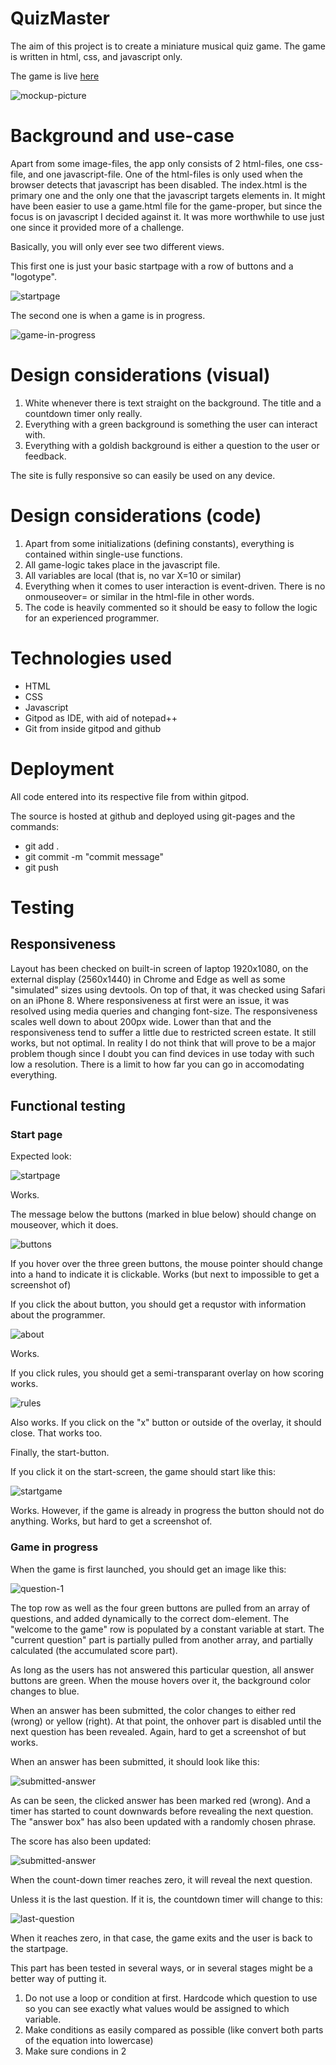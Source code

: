 # QuizMaster

The aim of this project is to create a miniature musical quiz game. The game is written in html, css, and javascript only.

The game is live 
[here](https://jonthorell.github.io/QuizGame/)

![mockup-picture](https://github.com/jonthorell/QuizGame/blob/main/assets/images/readme-files/mockup.PNG?raw=true)

# Background and use-case

Apart from some image-files, the app only consists of 2 html-files, one css-file, and one javascript-file. One of the html-files is only used when the browser detects that javascript has been disabled. The index.html is the primary one and the only one that the javascript targets elements in. It might have been easier to use a game.html file for the game-proper, but since the focus is on javascript I decided against it. It was more worthwhile to use just one since it provided more of a challenge.

Basically, you will only ever see two different views.

This first one is just your basic startpage with a row of buttons and a "logotype".

![startpage](https://github.com/jonthorell/QuizGame/blob/main/assets/images/readme-files/startscreen.PNG?raw=true)

The second one is when a game is in progress.

![game-in-progress](https://github.com/jonthorell/QuizGame/blob/main/assets/images/readme-files/game-in-progress.PNG?raw=true)

# Design considerations (visual)

1. White whenever there is text straight on the background. The title and a countdown timer only really.
2. Everything with a green background is something the user can interact with.
3. Everything with a goldish background is either a question to the user or feedback.

The site is fully responsive so can easily be used on any device. 

# Design considerations (code)

1. Apart from some initializations (defining constants), everything is contained within single-use functions.
2. All game-logic takes place in the javascript file.
3. All variables are local (that is, no var X=10 or similar)
4. Everything when it comes to user interaction is event-driven. There is no onmouseover= or similar in the html-file in other words.
5. The code is heavily commented so it should be easy to follow the logic for an experienced programmer.

# Technologies used

* HTML
* CSS
* Javascript
* Gitpod as IDE, with aid of notepad++
* Git from inside gitpod and github

# Deployment

All code entered into its respective file from within gitpod.

The source is hosted at github and deployed using git-pages and the commands:

* git add .
* git commit -m "commit message"
* git push

# Testing
## Responsiveness
Layout has been checked on built-in screen of laptop 1920x1080, on the external display (2560x1440) in Chrome and Edge as well as some "simulated" sizes using devtools. On top of that, it was checked using Safari on an iPhone 8. Where responsiveness at first were an issue, it was resolved using media queries and changing font-size. The responsiveness
scales well down to about 200px wide. Lower than that and the responsiveness tend to suffer a little due to restricted screen estate. It still works, but not optimal. In reality I do not think that will prove to be a major problem though since I doubt you can find devices in use today with such low a resolution. There is a limit to how far you can go in accomodating everything.

## Functional testing

### Start page

Expected look:

![startpage](https://github.com/jonthorell/QuizGame/blob/main/assets/images/readme-files/startscreen.PNG?raw=true)

Works. 

The message below the buttons (marked in blue below) should change on mouseover, which it does.

![buttons](https://github.com/jonthorell/QuizGame/blob/main/assets/images/readme-files/buttons.PNG?raw=true)

If you hover over the three green buttons, the mouse pointer should change into a hand to indicate it is clickable. Works (but next to impossible to get a screenshot of)

If you click the about button, you should get a requstor with information about the programmer.

![about](https://github.com/jonthorell/QuizGame/blob/main/assets/images/readme-files/about-req.PNG?raw=true)

Works. 

If you click rules, you should get a semi-transparant overlay on how scoring works.

![rules](https://github.com/jonthorell/QuizGame/blob/main/assets/images/readme-files/rules-overlay.PNG?raw=true)

Also works. If you click on the "x" button or outside of the overlay, it should close. That works too.

Finally, the start-button.

If you click it on the start-screen, the game should start like this:

![startgame](https://github.com/jonthorell/QuizGame/blob/main/assets/images/readme-files/game-in-progress.PNG?raw=true)

Works. However, if the game is already in progress the button should not do anything. Works, but hard to get a screenshot of.

### Game in progress

When the game is first launched, you should get an image like this:

![question-1](https://github.com/jonthorell/QuizGame/blob/main/assets/images/readme-files/in-progress1.PNG?raw=true)

The top row as well as the four green buttons are pulled from an array of questions, and added dynamically to the correct dom-element.
The "welcome to the game" row is populated by a constant variable at start. 
The "current question" part is partially pulled from another array, and partially calculated (the accumulated score part).

As long as the users has not answered this particular question, all answer buttons are green. When the mouse hovers over it, the background color
changes to blue.

When an answer has been submitted, the color changes to either red (wrong) or yellow (right). At that point, the onhover part is disabled until the next
question has been revealed. Again, hard to get a screenshot of but works.

When an answer has been submitted, it should look like this:

![submitted-answer](https://github.com/jonthorell/QuizGame/blob/main/assets/images/readme-files/in-progress2.PNG?raw=true)

As can be seen, the clicked answer has been marked red (wrong). And a timer has started to count downwards before revealing the next question. The "answer box" has
also been updated with a randomly chosen phrase.

The score has also been updated:

![submitted-answer](https://github.com/jonthorell/QuizGame/blob/main/assets/images/readme-files/in-progress3.PNG?raw=true)

When the count-down timer reaches zero, it will reveal the next question.

Unless it is the last question. If it is, the countdown timer will change to this:

![last-question](https://github.com/jonthorell/QuizGame/blob/main/assets/images/readme-files/in-progress4.PNG?raw=true)

When it reaches zero, in that case, the game exits and the user is back to the startpage.

This part has been tested in several ways, or in several stages might be a better way of putting it.

1. Do not use a loop or condition at first. Hardcode which question to use so you can see exactly what values would be assigned to which variable.
2. Make conditions as easily compared as possible (like convert both parts of the equation into lowercase)
2. Make sure condions in 2 













